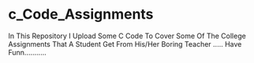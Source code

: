 # c_Code_Assignments
In This Repository I Upload Some C Code To Cover Some Of The College Assignments That A Student Get From His/Her Boring Teacher  ..... Have Funn...........
